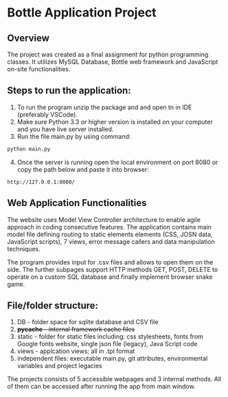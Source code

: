 <h1> Bottle Application Project </h1>

<h2>Overview</h2>

The project was created as a final assignment for python programming classes. It utilizes MySQL Database, Bottle web framework and JavaScript on-site functionalities.

<h2> Steps to run the application:</h2>

1. To run the program unzip the package and and open tn in IDE (preferably VSCode).
2. Make sure Python 3.3 or higher version is installed on your computer and you have live server installed.
3. Run the file main.py by using command:
```python
python main.py
```
4. Once the server is running open the local environment on port 8080 or copy the path below and paste it into browser:
```
http://127.0.0.1:8080/
```

<h2> Web Application Functionalities </h2>
The website uses Model View Controller architecture to enable agile approach in coding consecutive features. The application contains main model file defining routing to static elements elements (CSS, JOSN data, JavaScript scripts), 7 views, error message callers and data manipulation techniques.

The program provides input for .csv files and allows to open them on the side. The further subpages support HTTP methods GET, POST, DELETE to operate on a custom SQL database and finally implement browser snake game.

<h2>File/folder structure:</h2>

1. DB - folder space for sqlite database and CSV file
2. ~~__pycache__ - internal framework cache files~~
3. static - folder for static files including:
	css stylesheets,
	fonts from Google fonts website,
	single json file (legacy),
	Java Script code
4. views - applcation views; all in .tpl format
5. independent files: executable main.py, git attributes, environmental variables and project legacies

The projects consists of 5 accessible webpages and 3 internal methods. 
All of them can be accessed after running the app from main window.
